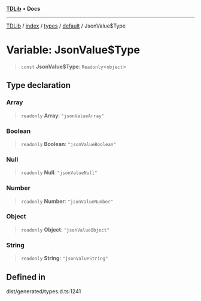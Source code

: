 [**TDLib**](../../../../../../README.md) • **Docs**

***

[TDLib](../../../../../../modules.md) / [index](../../../../../README.md) / [types](../../../README.md) / [default](../README.md) / JsonValue$Type

# Variable: JsonValue$Type

> `const` **JsonValue$Type**: `Readonly`\<`object`\>

## Type declaration

### Array

> `readonly` **Array**: `"jsonValueArray"`

### Boolean

> `readonly` **Boolean**: `"jsonValueBoolean"`

### Null

> `readonly` **Null**: `"jsonValueNull"`

### Number

> `readonly` **Number**: `"jsonValueNumber"`

### Object

> `readonly` **Object**: `"jsonValueObject"`

### String

> `readonly` **String**: `"jsonValueString"`

## Defined in

dist/generated/types.d.ts:1241
